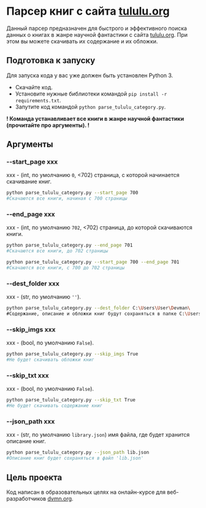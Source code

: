 # Парсер книг с сайта [tululu.org](http://tululu.org/)

Данный парсер предназначен для быстрого и эффективного поиска данных о книгах в жанре научной фантастики с сайта [tululu.org](http://tululu.org/). При этом вы можете скачивать их содержание и их обложки.

## Подготовка к запуску

Для запуска кода у вас уже должен быть установлен Python 3.

- Скачайте код.
- Установите нужные библиотеки командой `pip install -r requirements.txt`.
- Запутите код командой `python parse_tululu_category.py`.

**! Команда устанавливает все книги в жанре научной фантастики (прочитайте про аргументы). !**

## Аргументы

### --start_page xxx

xxx - (int, по умолчанию `0`, <702) страница, с которой начинается скачивание книг.

```sh
python parse_tululu_category.py --start_page 700
#Скачаются все книги, начиная с 700 страницы
```

### --end_page xxx

xxx - (int, по умолчанию `702`, <702) страница, до которой скачиваются книги.

```sh
python parse_tululu_category.py --end_page 701
#Скачаются все книги, до 702 страницы
```

```sh
python parse_tululu_category.py --start_page 700 --end_page 701
#Скачаются все книги, с 700 до 702 страницы
```

### --dest_folder xxx

xxx - (str, по умолчанию `''`).

```sh
python parse_tululu_category.py --dest_folder C:\Users\User\Devman\
#Содержание, описание и обложки книг будут сохраняться в папке C:\Users\User\Devman\
```

### --skip_imgs xxx

xxx - (bool, по умолчанию `False`).

```sh
python parse_tululu_category.py --skip_imgs True
#Не будет скачивать обложки книг
```

### --skip_txt xxx

xxx - (bool, по умолчанию `False`).

```sh
python parse_tululu_category.py --skip_txt True
#Не будет скачивать содержание книг
```

### --json_path xxx

xxx - (str, по умолчанию `library.json`) имя файла, где будет хранится описание книг.

```sh
python parse_tululu_category.py --json_path lib.json
#Описание книг будет сохраняться в файл 'lib.json'
```

## Цель проекта

Код написан в образовательных целях на онлайн-курсе для веб-разработчиков [dvmn.org](https://dvmn.org/).